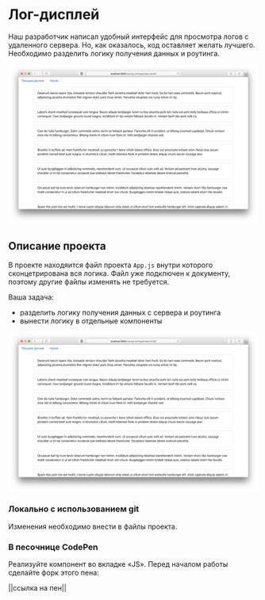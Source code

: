 Лог-дисплей
===

Наш разработчик написал удобный интерфейс для просмотра логов с удаленного сервера. Но, как оказалось, код оставляет желать лучшего. Необходимо разделить логику получения данных и роутинга.

![logs.png](./assets/logs.png)

## Описание проекта

В проекте находяится файл проекта `App.js` внутри которого сконцетрирована вся логика. Файл уже подключен к документу, поэтому другие файлы изменять не требуется.

Ваша задача:
- разделить логику получения данных с сервера и роутинга
- вынести логику в  отдельные компоненты

![logs-done.png](./assets/logs.png)

### Локально с использованием git

Изменения необходимо внести в файлы проекта.

### В песочнице CodePen

Реализуйте компонент во вкладке «JS». Перед началом работы сделайте форк этого пена:

||ссылка на пен||
